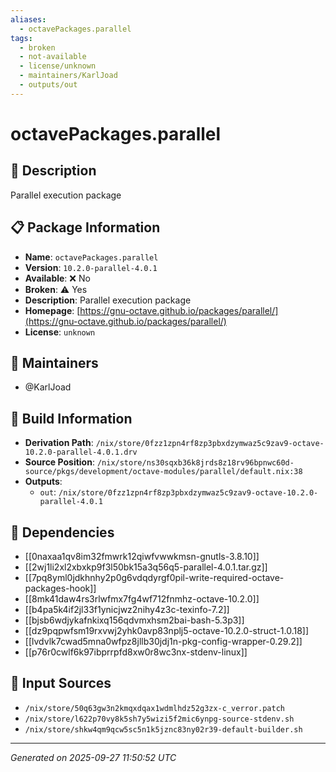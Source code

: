 ```yaml
---
aliases:
  - octavePackages.parallel
tags:
  - broken
  - not-available
  - license/unknown
  - maintainers/KarlJoad
  - outputs/out
---
```


# octavePackages.parallel

## 📝 Description

Parallel execution package

## 📋 Package Information

- **Name**: `octavePackages.parallel`
- **Version**: `10.2.0-parallel-4.0.1`
- **Available**: ❌ No
- **Broken**: ⚠️ Yes
- **Description**: Parallel execution package
- **Homepage**: [https://gnu-octave.github.io/packages/parallel/](https://gnu-octave.github.io/packages/parallel/)
- **License**: `unknown`
## 👥 Maintainers

- @KarlJoad


## 🔧 Build Information

- **Derivation Path**: `/nix/store/0fzz1zpn4rf8zp3pbxdzymwaz5c9zav9-octave-10.2.0-parallel-4.0.1.drv`
- **Source Position**: `/nix/store/ns30sqxb36k8jrds8z18rv96bpnwc60d-source/pkgs/development/octave-modules/parallel/default.nix:38`
- **Outputs**:
  - `out`:  `/nix/store/0fzz1zpn4rf8zp3pbxdzymwaz5c9zav9-octave-10.2.0-parallel-4.0.1`

## 🔗 Dependencies

- [[0naxaa1qv8im32fmwrk12qiwfvwwkmsn-gnutls-3.8.10]]
- [[2wj1li2xl2xbxkp9f3l50bk15a3q56q5-parallel-4.0.1.tar.gz]]
- [[7pq8yml0jdkhnhy2p0g6vdqdyrgf0pil-write-required-octave-packages-hook]]
- [[8mk41daw4rs3rlwfmx7fg4wf712fnmhz-octave-10.2.0]]
- [[b4pa5k4if2jl33f1ynicjwz2nihy4z3c-texinfo-7.2]]
- [[bjsb6wdjykafnkixq156qdvmxhsm2bai-bash-5.3p3]]
- [[dz9pqpwfsm19rxvwj2yhk0avp83nplj5-octave-10.2.0-struct-1.0.18]]
- [[lvdvlk7cwad5mna0wfpz8jllb30jdj1n-pkg-config-wrapper-0.29.2]]
- [[p76r0cwlf6k97ibprrpfd8xw0r8wc3nx-stdenv-linux]]

## 📁 Input Sources

- `/nix/store/50q63gw3n2kmqxdqax1wdmlhdz52g3zx-c_verror.patch`
- `/nix/store/l622p70vy8k5sh7y5wizi5f2mic6ynpg-source-stdenv.sh`
- `/nix/store/shkw4qm9qcw5sc5n1k5jznc83ny02r39-default-builder.sh`

---
*Generated on 2025-09-27 11:50:52 UTC*
